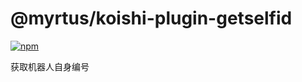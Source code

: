 # @myrtus/koishi-plugin-getselfid

[![npm](https://img.shields.io/npm/v/@myrtus/koishi-plugin-getselfid?style=flat-square)](https://www.npmjs.com/package/@myrtus/koishi-plugin-getselfid)

获取机器人自身编号
